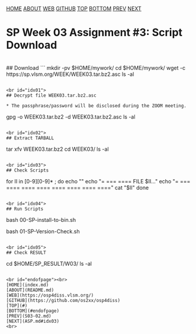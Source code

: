 ---
---
[HOME](index.md)
[ABOUT](README.md)
[WEB](https://osp4diss.vlsm.org/)
[GITHUB](https://github.com/os2xx/osp4diss/)
[TOP](#)
[BOTTOM](#endofpage)
[PREV](S03-02.md)
[NEXT](ASP.md#idx03)

# SP Week 03 Assignment #3: Script Download

<br id="idx00">
## Download <https://sp.vlsm.org/WEEK/WEEK03.tar.bz2.asc>
```
mkdir -pv $HOME/mywork/
cd $HOME/mywork/
wget -c https://sp.vlsm.org/WEEK/WEEK03.tar.bz2.asc
ls -al

```

<br id="idx01">
## Decrypt file WEEK03.tar.bz2.asc

* The passphrase/password will be disclosed during the ZOOM meeting.

```
gpg -o WEEK03.tar.bz2 -d WEEK03.tar.bz2.asc
ls -al

```

<br id="idx02">
## Extract TARBALL
```
tar xfv WEEK03.tar.bz2
cd WEEK03/
ls -al

```

<br id="idx03">
## Check Scripts
```
for II in [0-9][0-9]* ; do
    echo ""
    echo "= === ==== FILE $II..."
    echo "= === ==== ==== ==== ==== ==== ==== ===="
    cat  "$II"
done

```

<br id="idx04">
## Run Scripts
```
bash 00-SP-install-to-bin.sh

bash 01-SP-Version-Check.sh

```

<br id="idx05">
## Check RESULT
```
cd $HOME/SP_RESULT/W03/
ls -al

```

<br id="endofpage"><br>
[HOME](index.md)
[ABOUT](README.md)
[WEB](https://osp4diss.vlsm.org/)
[GITHUB](https://github.com/os2xx/osp4diss)
[TOP](#)
[BOTTOM](#endofpage)
[PREV](S03-02.md)
[NEXT](ASP.md#idx03)
<br>

